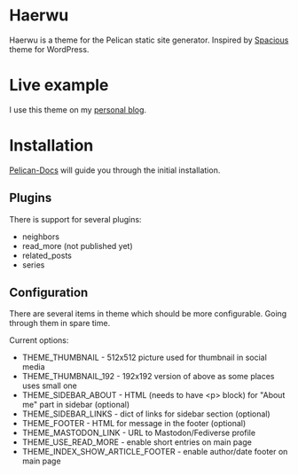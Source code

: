 # Haerwu

Haerwu is a theme for the Pelican static site generator. Inspired by
[Spacious](https://themegrill.com/themes/spacious/) theme for WordPress.


# Live example

I use this theme on my [personal
blog](https://marcin.juszkiewicz.com.pl/).


# Installation

[Pelican-Docs](https://docs.getpelican.com/en/stable/) will guide you through the initial installation.


## Plugins

There is support for several plugins:

- neighbors
- read_more (not published yet)
- related_posts
- series


## Configuration

There are several items in theme which should be more configurable. Going
through them in spare time.

Current options:

- THEME_THUMBNAIL - 512x512 picture used for thumbnail in social media
- THEME_THUMBNAIL_192 - 192x192 version of above as some places uses small one
- THEME_SIDEBAR_ABOUT - HTML (needs to have &lt;p&gt; block) for "About me" part in sidebar (optional)
- THEME_SIDEBAR_LINKS - dict of links for sidebar section (optional)
- THEME_FOOTER - HTML for message in the footer (optional)
- THEME_MASTODON_LINK - URL to Mastodon/Fediverse profile
- THEME_USE_READ_MORE - enable short entries on main page
- THEME_INDEX_SHOW_ARTICLE_FOOTER - enable author/date footer on main page
